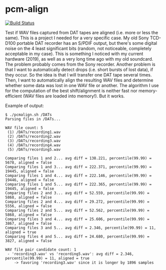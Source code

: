 # pcm-align

[![Build Status](https://travis-ci.org/obruchez/pcm-align.svg?branch=master)](https://travis-ci.org/obruchez/pcm-align)

Test if WAV files captured from DAT tapes are aligned (i.e. more or less the same). This is a project I needed for a very specific case. My old Sony TCD-D100 portable DAT recorder has an S/PDIF output, but there's some digital noise on the 4 least significant bits (random, not noticeable, completely acceptable in my case). This is something I noticed with my current hardware (2019), as well as a very long time ago with my old soundcard. The problem probably comes from the Sony recorder. Another problem is that I want to automatically detect drops (i.e. short bursts of lost data), if they occur. So the idea is that I will transfer one DAT tape several times. Then, I want to automatically align the resulting WAV files and determine whether some data was lost in one WAV file or another. The algorithm I use for the computation of the best shift/alignment is neither fast nor memory-efficient (WAV files are loaded into memory!). But it works.

Example of output:
```
$ ./pcmalign.sh /DATs
Parsing files in /DATs...

WAV file count: 5
 (1) /DATs/recording1.wav
 (2) /DATs/recording2.wav
 (3) /DATs/recording3.wav
 (4) /DATs/recording4.wav
 (5) /DATs/recording5.wav

Comparing files 1 and 2... avg diff = 138.221, percentile(99.99) = 5678, aligned = false
Comparing files 1 and 3... avg diff = 222.371, percentile(99.99) = 19445, aligned = false
Comparing files 1 and 4... avg diff = 222.146, percentile(99.99) = 19446, aligned = false
Comparing files 1 and 5... avg diff = 222.365, percentile(99.99) = 19445, aligned = false
Comparing files 2 and 3... avg diff = 52.559, percentile(99.99) = 5868, aligned = false
Comparing files 2 and 4... avg diff = 29.272, percentile(99.99) = 5556, aligned = false
Comparing files 2 and 5... avg diff = 52.562, percentile(99.99) = 5868, aligned = false
Comparing files 3 and 4... avg diff = 25.606, percentile(99.99) = 3867, aligned = false
Comparing files 3 and 5... avg diff = 2.346, percentile(99.99) = 11, aligned = true
Comparing files 4 and 5... avg diff = 24.680, percentile(99.99) = 3827, aligned = false

WAV file pair candidate count: 1
 - 'recording3.wav' vs 'recording5.wav': avg diff = 2.346, percentile(99.99) = 11, aligned = true
    -> favoring 'recording3.wav' since it is longer by 1896 samples
```